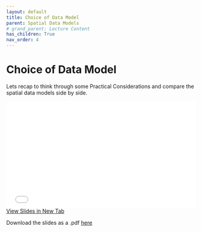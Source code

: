 ```yaml
---
layout: default
title: Choice of Data Model
parent: Spatial Data Models
# grand_parent: Lecture Content
has_children: True
nav_order: 4
---
```



<!-- 
# Scale and Resolution

Scale can dictate aspects of our analysis.  But it can also *be dictated* by our the the resolution of our data.

<div style="overflow: hidden;
  padding-top: 56.25%;
  position: relative">
  <iframe src="content/ScaleRes.html" title="Processes" scrolling="no" frameborder="0"
    style="border: 0;
   height: 100%;
   left: 0;
   position: absolute;
   top: 0;
   width: 100%;">
   <p>Your browser does not support iframes.</p>
 </iframe>
</div>
<a href="content/ScaleRes.html" target="_blank">View Slides in New Tab</a>



Download the slides as a .pdf [here](https://raw.githubusercontent.com/June-Skeeter/Module2_GEOS270/main/docs/content/ScaleRes.pdf)
 -->

# Choice of Data Model

Lets recap to think through some Practical Considerations and compare the spatial data models side by side.


<div style="overflow: hidden;
  padding-top: 56.25%;
  position: relative">
  <iframe src="content/ChoosingAModel.html" title="Processes" scrolling="no" frameborder="0"
    style="border: 0;
   height: 100%;
   left: 0;
   position: absolute;
   top: 0;
   width: 100%;">
   <p>Your browser does not support iframes.</p>
 </iframe>
</div>
<a href="content/ChoosingAModel.html" target="_blank">View Slides in New Tab</a>



Download the slides as a .pdf [here](https://raw.githubusercontent.com/June-Skeeter/Module2_GEOS270/main/docs/content/ChoiceOfModel.pdf)